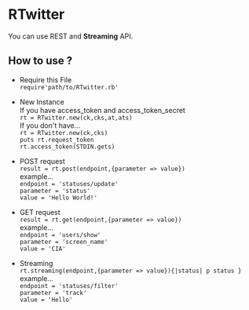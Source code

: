 # RTwitter

You can use REST and **Streaming** API.

## How to use ?

+ Require this File  
`require'path/to/RTwitter.rb'`

+ New Instance  
If you have access\_token and access\_token\_secret  
`rt = RTwitter.new(ck,cks,at,ats)`  
If you don't have...  
`rt = RTwitter.new(ck,cks)`  
`puts rt.request_token`  
`rt.access_token(STDIN.gets)`  

+ POST request  
`result = rt.post(endpoint,{parameter => value})`  
example...  
`endpoint = 'statuses/update'`  
`parameter = 'status'`  
`value = 'Hello World!'`  

+ GET request  
`result = rt.get(endpoint,{parameter => value})`  
example...  
`endpoint = 'users/show'`  
`parameter = 'screen_name'`  
`value = 'CIA'`  

+ Streaming  
`rt.streaming(endpoint,{parameter => value}){|status| p status }`  
example...  
`endpoint = 'statuses/filter'`  
`parameter = 'track'`  
`value = 'Hello'`  
